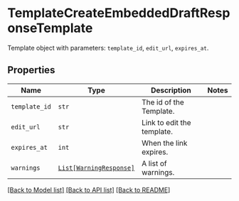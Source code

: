 # TemplateCreateEmbeddedDraftResponseTemplate

Template object with parameters: `template_id`, `edit_url`, `expires_at`.

## Properties
Name | Type | Description | Notes
------------ | ------------- | ------------- | -------------
| `template_id` | ```str``` |  The id of the Template.  |  |
| `edit_url` | ```str``` |  Link to edit the template.  |  |
| `expires_at` | ```int``` |  When the link expires.  |  |
| `warnings` | [```List[WarningResponse]```](WarningResponse.md) |  A list of warnings.  |  |

[[Back to Model list]](../README.md#documentation-for-models) [[Back to API list]](../README.md#documentation-for-api-endpoints) [[Back to README]](../README.md)


